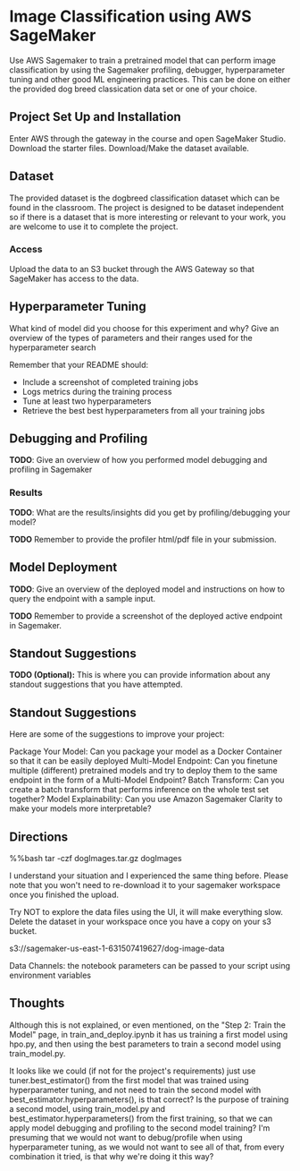 # Image Classification using AWS SageMaker

Use AWS Sagemaker to train a pretrained model that can perform image classification by using the Sagemaker profiling, debugger, hyperparameter tuning and other good ML engineering practices. This can be done on either the provided dog breed classication data set or one of your choice.

## Project Set Up and Installation
Enter AWS through the gateway in the course and open SageMaker Studio. 
Download the starter files.
Download/Make the dataset available. 

## Dataset
The provided dataset is the dogbreed classification dataset which can be found in the classroom.
The project is designed to be dataset independent so if there is a dataset that is more interesting or relevant to your work, you are welcome to use it to complete the project.

### Access
Upload the data to an S3 bucket through the AWS Gateway so that SageMaker has access to the data. 

## Hyperparameter Tuning
What kind of model did you choose for this experiment and why? Give an overview of the types of parameters and their ranges used for the hyperparameter search

Remember that your README should:
- Include a screenshot of completed training jobs
- Logs metrics during the training process
- Tune at least two hyperparameters
- Retrieve the best best hyperparameters from all your training jobs

## Debugging and Profiling
**TODO**: Give an overview of how you performed model debugging and profiling in Sagemaker

### Results
**TODO**: What are the results/insights did you get by profiling/debugging your model?

**TODO** Remember to provide the profiler html/pdf file in your submission.


## Model Deployment
**TODO**: Give an overview of the deployed model and instructions on how to query the endpoint with a sample input.

**TODO** Remember to provide a screenshot of the deployed active endpoint in Sagemaker.

## Standout Suggestions
**TODO (Optional):** This is where you can provide information about any standout suggestions that you have attempted.



## Standout Suggestions
Here are some of the suggestions to improve your project:


Package Your Model: Can you package your model as a Docker Container so that it can be easily deployed
Multi-Model Endpoint: Can you finetune multiple (different) pretrained models and try to deploy them to the same endpoint in the form of a Multi-Model Endpoint?
Batch Transform: Can you create a batch transform that performs inference on the whole test set together?
Model Explainability: Can you use Amazon Sagemaker Clarity to make your models more interpretable?

## Directions

%%bash
tar -czf dogImages.tar.gz dogImages

I understand your situation and I experienced the same thing before. Please note that you won't need to re-download it to your sagemaker workspace once you finished the upload.

Try NOT to explore the data files using the UI, it will make everything slow.
Delete the dataset in your workspace once you have a copy on your s3 bucket.

s3://sagemaker-us-east-1-631507419627/dog-image-data


Data Channels: the notebook parameters can be passed to your script using environment variables

## Thoughts

Although this is not explained, or even mentioned, on the "Step 2: Train the Model" page, in train_and_deploy.ipynb it has us training a first model using hpo.py, and then using the best parameters to train a second model using train_model.py.

It looks like we could (if not for the project's requirements) just use tuner.best_estimator() from the first model that was trained using hyperparameter tuning, and not need to train the second model with best_estimator.hyperparameters(), is that correct?
Is the purpose of training a second model, using train_model.py and best_estimator.hyperparameters() from the first training, so that we can apply model debugging and profiling to the second model training?
I'm presuming that we would not want to debug/profile when using hyperparameter tuning, as we would not want to see all of that, from every combination it tried, is that why we're doing it this way?